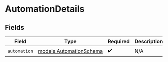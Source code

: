 # AutomationDetails


## Fields

| Field                                                    | Type                                                     | Required                                                 | Description                                              |
| -------------------------------------------------------- | -------------------------------------------------------- | -------------------------------------------------------- | -------------------------------------------------------- |
| `automation`                                             | [models.AutomationSchema](../models/automationschema.md) | :heavy_check_mark:                                       | N/A                                                      |